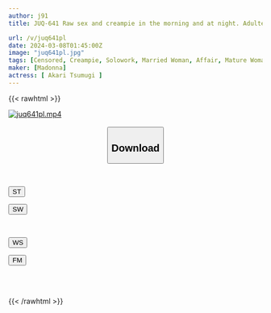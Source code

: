 ```yaml
---
author: j91
title: JUQ-641 Raw sex and creampie in the morning and at night. Adultery sex in a nest at a hot spring inn. Limbs dripping with love juices and semen. Tsumugi Akari

url: /v/juq641pl
date: 2024-03-08T01:45:00Z
image: "juq641pl.jpg"
tags: [Censored, Creampie, Solowork, Married Woman, Affair, Mature Woman, Hot Spring	]
maker: [Madonna]
actress: [ Akari Tsumugi ]
---
```



{{< rawhtml >}}

<div class="video" data-videoid="79m8ZpylmVFA034">
    <a href="javascript:;">
        <img src="/v/juq641pl/juq641pl.jpg" width="WIDTH" height="HEIGHT" alt="juq641pl.mp4" loading="lazy">
    </a>
</div>

<script type="text/javascript" src="https://j91.asia/asset/on-demand-st.js"></script>

<br>
  <link rel="stylesheet" href="https://j91.asia/asset/bs5.css">
  
  <center>
  <button class="btn btn-primary" type="button" data-bs-toggle="collapse" data-bs-target=".multi-collapse" aria-expanded="false" aria-controls="multiCollapseExample1 multiCollapseExample2"><h2>Download</h2></button></center>
</p>
<div class="row">
  <div class="col">
    <div class="collapse multi-collapse" id="multiCollapseExample1">
      <div class="card card-body">
	      	      <br>
<div class="buttons">  
<p><a href="https://streamtape.to/v/79m8ZpylmVFA034" target="_blank"><button class="btn-hover color-3"><i class="fa fa-download"></i> ST</button></a></p>
<p><a href="https://cdnwish.com/m7h3kvfst03a" target="_blank"><button class="btn-hover color-2"><i class="fa fa-download"></i> SW</button></a></p></div>
    </div>
  </div>
</div>
  <div class="col">
    <div class="collapse multi-collapse" id="multiCollapseExample2">
      <div class="card card-body">
	      <br>
<div class="buttons">
<p><a href="https://wolfstream.tv/72fhsoebzcv8"><button class="btn-hover color-9"><i class="fa fa-download"></i> WS</button></a></p>
<p><a href="https://filemoon.sx/d/dkno9vy8iqe5"><button class="btn-hover color-8"><i class="fa fa-download"></i> FM</button></a></p></div>
<br><br>
      </div>
    </div>
  </div>
</div>

{{< /rawhtml >}}